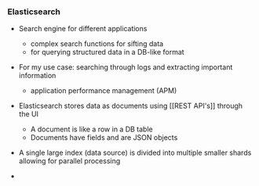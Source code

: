 ### Elasticsearch
- Search engine for different applications
	- complex search functions for sifting data
	- for querying structured data in a DB-like format
- For my use case: searching through logs and extracting important information
	- application performance management (APM)

- Elasticsearch stores data as documents using [[REST API's]] through the UI
	- A document is like a row in a DB table
	- Documents have fields and are JSON objects
- A single large index (data source) is divided into multiple smaller shards allowing for parallel processing

- 